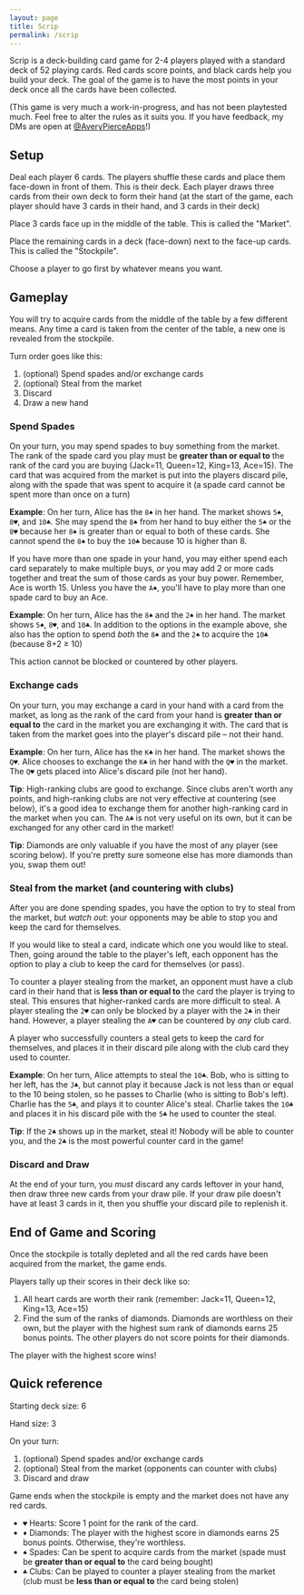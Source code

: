```yaml
---
layout: page
title: Scrip
permalink: /scrip
---
```


Scrip is a deck-building card game for 2-4 players played with a standard deck of 52 playing cards. Red cards score points, and black cards help you build your deck. The goal of the game is to have the most points in your deck once all the cards have been collected.

(This game is very much a work-in-progress, and has not been playtested much. Feel free to alter the rules as it suits you. If you have feedback, my DMs are open at [@AveryPierceApps](https://twitter.com/AveryPierceApps)!)

## Setup

Deal each player 6 cards. The players shuffle these cards and place them face-down in front of them. This is their deck. Each player draws three cards from their own deck to form their hand (at the start of the game, each player should have 3 cards in their hand, and 3 cards in their deck)

Place 3 cards face up in the middle of the table. This is called the "Market".

Place the remaining cards in a deck (face-down) next to the face-up cards. This is called the "Stockpile".

Choose a player to go first by whatever means you want.

## Gameplay

You will try to acquire cards from the middle of the table by a few different means. Any time a card is taken from the center of the table, a new one is revealed from the stockpile.

Turn order goes like this:

1. (optional) Spend spades and/or exchange cards
2. (optional) Steal from the market
3. Discard
4. Draw a new hand

### Spend Spades

On your turn, you may spend spades to buy something from the market. The rank of the spade card you play must be **greater than or equal to** the rank of the card you are buying (Jack=11, Queen=12, King=13, Ace=15). The card that was acquired from the market is put into the players discard pile, along with the spade that was spent to acquire it (a spade card cannot be spent more than once on a turn)

**Example**: On her turn, Alice has the `8♠` in her hand. The market shows `5♠`, `8♥`, and `10♣`. She may spend the `8♠` from her hand to buy either the `5♠` or the `8♥` because her `8♠` is greater than or equal to both of these cards. She cannot spend the `8♠` to buy the `10♣` because 10 is higher than 8.

If you have more than one spade in your hand, you may either spend each card separately to make multiple buys, *or* you may add 2 or more cads together and treat the sum of those cards as your buy power. Remember, Ace is worth 15. Unless you have the `A♠`, you'll have to play more than one spade card to buy an Ace.

**Example**: On her turn, Alice has the `8♠` and the `2♠` in her hand. The market shows `5♠`, `8♥`, and `10♣`. In addition to the options in the example above, she also has the option to spend *both* the `8♠` and the `2♠` to acquire the `10♣` (because 8+2 ≥ 10)

This action cannot be blocked or countered by other players.

### Exchange cads

On your turn, you may exchange a card in your hand with a card from the market, as long as the rank of the card from your hand is **greater than or equal to** the card in the market you are exchanging it with. The card that is taken from the market goes into the player's discard pile – not their hand.

**Example**: On her turn, Alice has the `K♣` in her hand. The market shows the `Q♥`. Alice chooses to exchange the `K♣` in her hand with the `Q♥` in the market. The `Q♥` gets placed into Alice's discard pile (not her hand).

**Tip**: High-ranking clubs are good to exchange. Since clubs aren't worth any points, and high-ranking clubs are not very effective at countering (see below), it's a good idea to exchange them for another high-ranking card in the market when you can. The `A♣` is not very useful on its own, but it can be exchanged for any other card in the market!

**Tip**: Diamonds are only valuable if you have the most of any player (see scoring below). If you're pretty sure someone else has more diamonds than you, swap them out!

### Steal from the market (and countering with clubs)

After you are done spending spades, you have the option to try to steal from the market, but *watch out*: your opponents may be able to stop you and keep the card for themselves.

If you would like to steal a card, indicate which one you would like to steal. Then, going around the table to the player's left, each opponent has the option to play a club to keep the card for themselves (or pass).

To counter a player stealing from the market, an opponent must have a club card in their hand that is **less than or equal to** the card the player is trying to steal. This ensures that higher-ranked cards are more difficult to steal. A player stealing the `2♥` can only be blocked by a player with the `2♣` in their hand. However, a player stealing the `A♥` can be countered by *any* club card.

A player who successfully counters a steal gets to keep the card for themselves, and places it in their discard pile along with the club card they used to counter.

**Example**: On her turn, Alice attempts to steal the `10♣`. Bob, who is sitting to her left, has the `J♣`, but cannot play it because Jack is not less than or equal to the 10 being stolen, so he passes to Charlie (who is sitting to Bob's left). Charlie has the `5♣`, and plays it to counter Alice's steal. Charlie takes the `10♣` and places it in his discard pile with the `5♣` he used to counter the steal.

**Tip**: If the `2♣` shows up in the market, steal it! Nobody will be able to counter you, and the `2♣` is the most powerful counter card in the game!

### Discard and Draw

At the end of your turn, you *must* discard any cards leftover in your hand, then draw three new cards from your draw pile. If your draw pile doesn't have at least 3 cards in it, then you shuffle your discard pile to replenish it.

## End of Game and Scoring

Once the stockpile is totally depleted and all the red cards have been acquired from the market, the game ends.

Players tally up their scores in their deck like so:

1. All heart cards are worth their rank (remember: Jack=11, Queen=12, King=13, Ace=15)
2. Find the sum of the ranks of diamonds. Diamonds are worthless on their own, but the player with the highest sum rank of diamonds earns 25 bonus points. The other players do not score points for their diamonds.

The player with the highest score wins!

## Quick reference

Starting deck size: 6

Hand size: 3

On your turn:

1. (optional) Spend spades and/or exchange cards
2. (optional) Steal from the market (opponents can counter with clubs)
3. Discard and draw

Game ends when the stockpile is empty and the market does not have any red cards.

* `♥` Hearts: Score 1 point for the rank of the card.
* `♦` Diamonds: The player with the highest score in diamonds earns 25 bonus points. Otherwise, they're worthless.
* `♠` Spades: Can be spent to acquire cards from the market (spade must be **greater than or equal to** the card being bought)
* `♣` Clubs: Can be played to counter a player stealing from the market (club must be **less than or equal to** the card being stolen)